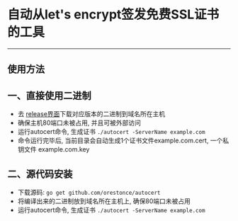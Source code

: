 # 自动从let's encrypt签发免费SSL证书的工具
-----
## 使用方法
## 一、直接使用二进制
- 去 [release界面](https://github.com/orestonce/autocert/releases/)下载对应版本的二进制到域名所在主机
- 确保主机80端口未被占用, 并且可被外部访问
- 运行autocert命令, 生成证书 ` ./autocert -ServerName example.com `
- 命令运行完毕后, 当前目录会自动生成1个证书文件example.com.cert, 一个私钥文件 example.com.key
## 二、源代码安装
- 下载源码: ` go get github.com/orestonce/autocert `
- 将编译出来的二进制放到域名所在主机上, 确保80端口未被占用
- 运行autocert命令, 生成证书 ` ./autocert -ServerName example.com `
